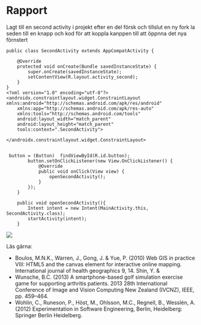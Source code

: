 
# Rapport

Lagt till en second activity i projekt efter en del försk och tillslut en ny fork
la seden till en knapp och kod för att koppla kanppen till att öppnna det nya förnstert
```
public class SecondActivity extends AppCompatActivity {

    @Override
    protected void onCreate(Bundle savedInstanceState) {
        super.onCreate(savedInstanceState);
        setContentView(R.layout.activity_second);
    }
}
<?xml version="1.0" encoding="utf-8"?>
<androidx.constraintlayout.widget.ConstraintLayout xmlns:android="http://schemas.android.com/apk/res/android"
    xmlns:app="http://schemas.android.com/apk/res-auto"
    xmlns:tools="http://schemas.android.com/tools"
    android:layout_width="match_parent"
    android:layout_height="match_parent"
    tools:context=".SecondActivity">

</androidx.constraintlayout.widget.ConstraintLayout>


 button = (Button)  findViewById(R.id.button);
        button.setOnClickListener(new View.OnClickListener() {
            @Override
            public void onClick(View view) {
                openSecondActivity();
            }
        });
    }

    public void openSecondActivity(){
        Intent intent = new Intent(MainActivity.this, SecondActivity.class);
        startActivity(intent);
    }
```



![](android.png)

Läs gärna:

- Boulos, M.N.K., Warren, J., Gong, J. & Yue, P. (2010) Web GIS in practice VIII: HTML5 and the canvas element for interactive online mapping. International journal of health geographics 9, 14. Shin, Y. &
- Wunsche, B.C. (2013) A smartphone-based golf simulation exercise game for supporting arthritis patients. 2013 28th International Conference of Image and Vision Computing New Zealand (IVCNZ), IEEE, pp. 459–464.
- Wohlin, C., Runeson, P., Höst, M., Ohlsson, M.C., Regnell, B., Wesslén, A. (2012) Experimentation in Software Engineering, Berlin, Heidelberg: Springer Berlin Heidelberg.
